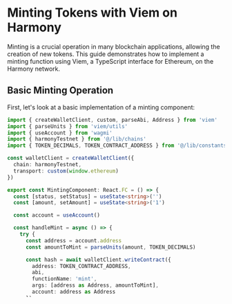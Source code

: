 # Minting Tokens with Viem on Harmony

Minting is a crucial operation in many blockchain applications, allowing the creation of new tokens. This guide demonstrates how to implement a minting function using Viem, a TypeScript interface for Ethereum, on the Harmony network.

## Basic Minting Operation

First, let's look at a basic implementation of a minting component:

```typescript
import { createWalletClient, custom, parseAbi, Address } from 'viem'
import { parseUnits } from 'viem/utils'
import { useAccount } from 'wagmi'
import { harmonyTestnet } from '@/lib/chains'
import { TOKEN_DECIMALS, TOKEN_CONTRACT_ADDRESS } from '@/lib/constants'

const walletClient = createWalletClient({
  chain: harmonyTestnet,
  transport: custom(window.ethereum)
})

export const MintingComponent: React.FC = () => {
  const [status, setStatus] = useState<string>('')
  const [amount, setAmount] = useState<string>('1')

  const account = useAccount()

  const handleMint = async () => {
    try {
      const address = account.address
      const amountToMint = parseUnits(amount, TOKEN_DECIMALS)

      const hash = await walletClient.writeContract({
        address: TOKEN_CONTRACT_ADDRESS,
        abi,
        functionName: 'mint',
        args: [address as Address, amountToMint],
        account: address as Address
      })

      setStatus(`Minting successful! Transaction hash: ${hash}`)

    } catch (error) {
      console.error('Error during minting:', error)
      setStatus(`Minting failed: ${error.message}`)
    }
  }

  return (
    // ... component JSX
  )
}
```

In this example, we create a wallet client using Viem's `createWalletClient` function outside the component to avoid recreating it on each render. We then use the `writeContract` method to send a transaction to the token contract's `mint` function.

## Simulating the Transaction

Before executing a transaction that could potentially cost gas, it's a good practice to simulate it first. Viem provides the `simulateContract` function for this purpose. Here's an enhanced version of the minting component that includes transaction simulation:

```typescript
import { createWalletClient, createPublicClient, http, custom, parseAbi, Address } from 'viem'
import { parseUnits } from 'viem/utils'
import { useAccount } from 'wagmi'
import { harmonyTestnet } from '@/lib/chains'
import { TOKEN_DECIMALS, TOKEN_CONTRACT_ADDRESS } from '@/lib/constants'

const walletClient = createWalletClient({
  chain: harmonyTestnet,
  transport: custom(window.ethereum)
})

const publicClient = createPublicClient({
  chain: harmonyTestnet,
  transport: http()
})

const MintingComponent: React.FC = () => {
  const [status, setStatus] = useState<string>('')
  const [amount, setAmount] = useState<string>('1')

  const account = useAccount()

  const handleMint = async () => {
    try {
      const address = account.address
      const amountToMint = parseUnits(amount, TOKEN_DECIMALS)
      
      // Simulate the transaction first
      const { request } = await publicClient.simulateContract({
        address: TOKEN_CONTRACT_ADDRESS,
        abi,
        functionName: 'mint',
        args: [address, amountToMint],
        account: address
      })

      // If simulation is successful, execute the actual transaction
      if (request) {
        const hash = await walletClient.writeContract(request)
        console.log('Minting transaction hash:', hash)
        setStatus(`Minting successful! Transaction hash: ${hash}`)
      } else {
        setStatus('Simulation failed. Unable to proceed with minting.')
      }
    
    } catch (error) {
      console.error('Error during minting:', error)
      setStatus(`Minting failed: ${error.message}`)
    }
  }

  return (
    // ... component JSX
  )
}
```

This implementation uses `simulateContract` to validate the transaction before execution, preventing unnecessary gas costs. It utilizes both `walletClient` for transactions and `publicClient` for simulations, defined outside the component for efficiency. The `address` and `amountToMint` are calculated inside the `handleMint` function to ensure the latest values are used.

